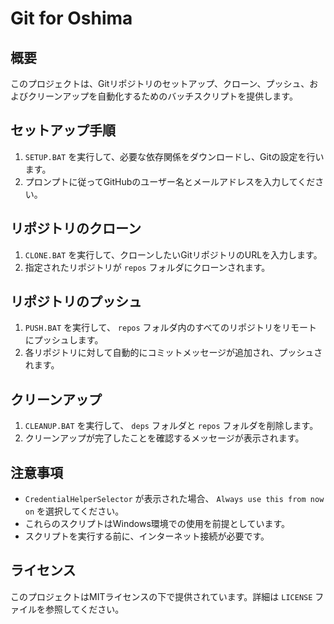 # Git for Oshima

## 概要
このプロジェクトは、Gitリポジトリのセットアップ、クローン、プッシュ、およびクリーンアップを自動化するためのバッチスクリプトを提供します。

## セットアップ手順
1. `SETUP.BAT` を実行して、必要な依存関係をダウンロードし、Gitの設定を行います。
2. プロンプトに従ってGitHubのユーザー名とメールアドレスを入力してください。

## リポジトリのクローン
1. `CLONE.BAT` を実行して、クローンしたいGitリポジトリのURLを入力します。
2. 指定されたリポジトリが `repos` フォルダにクローンされます。

## リポジトリのプッシュ
1. `PUSH.BAT` を実行して、 `repos` フォルダ内のすべてのリポジトリをリモートにプッシュします。
2. 各リポジトリに対して自動的にコミットメッセージが追加され、プッシュされます。

## クリーンアップ
1. `CLEANUP.BAT` を実行して、 `deps` フォルダと `repos` フォルダを削除します。
2. クリーンアップが完了したことを確認するメッセージが表示されます。

## 注意事項
- `CredentialHelperSelector` が表示された場合、 `Always use this from now on` を選択してください。
- これらのスクリプトはWindows環境での使用を前提としています。
- スクリプトを実行する前に、インターネット接続が必要です。

## ライセンス
このプロジェクトはMITライセンスの下で提供されています。詳細は `LICENSE` ファイルを参照してください。